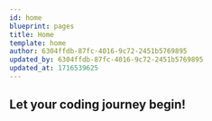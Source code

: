 ```yaml
---
id: home
blueprint: pages
title: Home
template: home
author: 6304ffdb-87fc-4016-9c72-2451b5769895
updated_by: 6304ffdb-87fc-4016-9c72-2451b5769895
updated_at: 1716539625
---
```

## Let your coding journey begin!